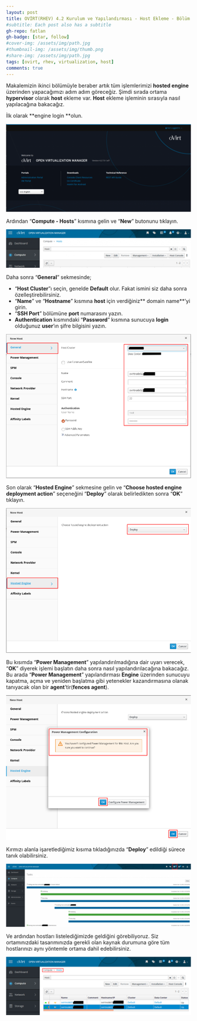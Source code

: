 ```yaml
---
layout: post
title: OVİRT(RHEV) 4.2 Kurulum ve Yapılandırması - Host Ekleme - Bölüm 2
#subtitle: Each post also has a subtitle
gh-repo: fatlan
gh-badge: [star, follow]
#cover-img: /assets/img/path.jpg
#thumbnail-img: /assets/img/thumb.png
#share-img: /assets/img/path.jpg
tags: [ovirt, rhev, virtualization, host]
comments: true
---
```

Makalemizin ikinci bölümüyle beraber artık tüm işlemlerimizi **hosted engine** üzerinden yapacağımızı adım adım göreceğiz. Şimdi sırada ortama **hypervisor** olarak **host** ekleme var. **Host** ekleme işleminin sırasıyla nasıl yapılacağına bakacağız.

İlk olarak **engine login **olun.

![Crepe](assets/img/ovrt42-host-add/ovirt42-hostad01.png)

Ardından “**Compute - Hosts**” kısmına gelin ve “**New**” butonunu tıklayın.

![Crepe](assets/img/ovrt42-host-add/ovirt42-hostad02.png)

Daha sonra “**General**” sekmesinde;

- “**Host Cluster**”ı seçin, genelde **Default** olur. Fakat ismini siz daha sonra özelleştirebilirsiniz.
- “**Name**” ve “**Hostname**” kısmına **host** için verdiğiniz** domain name**’yi girin.
- “**SSH Port**” bölümüne **port** numarasını yazın.
- **Authentication** kısmındaki “**Password**” kısmına sunucuya **login** olduğunuz **user**’ın şifre bilgisini yazın.

![Crepe](assets/img/ovrt42-host-add/ovirt42-hostad03.png)

Son olarak “**Hosted Engine**” sekmesine gelin ve “**Choose hosted engine deployment action**” seçeneğini “**Deploy**” olarak belirledikten sonra “**OK**” tıklayın.

![Crepe](assets/img/ovrt42-host-add/ovirt42-hostad04.png)

Bu kısımda “**Power Management**” yapılandırılmadığına dair uyarı verecek, “**OK**” diyerek işlemi başlatın daha sonra nasıl yapılandırılacağına bakacağız. Bu arada “**Power Management**” yapılandırması **Engine** üzerinden sunucuyu kapatma, açma ve yeniden başlatma gibi yetenekler kazandırmasına olanak tanıyacak olan bir **agent**’tir(**fences agent**).

![Crepe](assets/img/ovrt42-host-add/ovirt42-hostad05.png)

Kırmızı alanla işaretlediğimiz kısıma tıkladığınızda “**Deploy**” edildiği sürece tanık olabilirsiniz.

![Crepe](assets/img/ovrt42-host-add/ovirt42-hostad06.png)

Ve ardından hostları listelediğimizde geldiğini görebiliyoruz. Siz ortamınızdaki tasarımınızda gerekli olan kaynak durumuna göre tüm hostlarınızı aynı yöntemle ortama dahil edebilirsiniz.

![Crepe](assets/img/ovrt42-host-add/ovirt42-hostad07.png)
